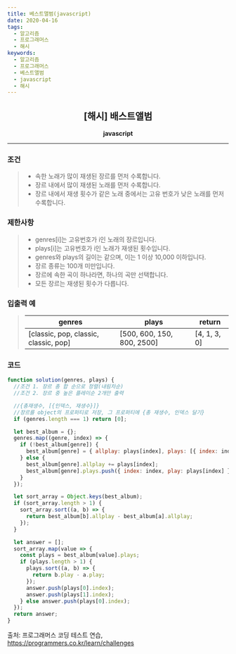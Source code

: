 ```yaml
---
title: 베스트앨범(javascript)
date: 2020-04-16
tags:
  - 알고리즘
  - 프로그래머스
  - 해시
keywords:
  - 알고리즘
  - 프로그래머스
  - 베스트앨범
  - javascript
  - 해시
---
```


## <center>[해시] 배스트앨범</center>

**<center>javascript</center>**

---

### 조건

> - 속한 노래가 많이 재생된 장르를 먼저 수록합니다.
> - 장르 내에서 많이 재생된 노래를 먼저 수록합니다.
> - 장르 내에서 재생 횟수가 같은 노래 중에서는 고유 번호가 낮은 노래를 먼저 수록합니다.

### 제한사항

> - genres[i]는 고유번호가 i인 노래의 장르입니다.
> - plays[i]는 고유번호가 i인 노래가 재생된 횟수입니다.
> - genres와 plays의 길이는 같으며, 이는 1 이상 10,000 이하입니다.
> - 장르 종류는 100개 미만입니다.
> - 장르에 속한 곡이 하나라면, 하나의 곡만 선택합니다.
> - 모든 장르는 재생된 횟수가 다릅니다.

### 입출력 예

> | genres                                | plays                      | return       |
> | ------------------------------------- | -------------------------- | ------------ |
> | [classic, pop, classic, classic, pop] | [500, 600, 150, 800, 2500] | [4, 1, 3, 0] |

### 코드

```javascript
function solution(genres, plays) {
  //조건 1. 장르 총 합 순으로 정렬(내림차순)
  //조건 2. 장르 중 높은 플레이순 2개만 출력

  //{총재생수, [{인덱스, 재생수}]}
  //장르를 object의 프로퍼티로 저장, 그 프로퍼티에 {총 재생수, 인덱스 달기}
  if (genres.length === 1) return [0];

  let best_album = {};
  genres.map((genre, index) => {
    if (!best_album[genre]) {
      best_album[genre] = { allplay: plays[index], plays: [{ index: index, play: plays[index] }] };
    } else {
      best_album[genre].allplay += plays[index];
      best_album[genre].plays.push({ index: index, play: plays[index] });
    }
  });

  let sort_array = Object.keys(best_album);
  if (sort_array.length > 1) {
    sort_array.sort((a, b) => {
      return best_album[b].allplay - best_album[a].allplay;
    });
  }

  let answer = [];
  sort_array.map(value => {
    const plays = best_album[value].plays;
    if (plays.length > 1) {
      plays.sort((a, b) => {
        return b.play - a.play;
      });
      answer.push(plays[0].index);
      answer.push(plays[1].index);
    } else answer.push(plays[0].index);
  });
  return answer;
}
```

출처: 프로그래머스 코딩 테스트 연습, https://programmers.co.kr/learn/challenges
